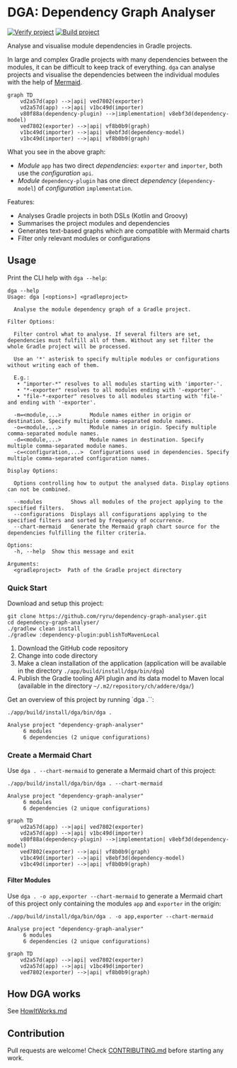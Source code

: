 # DGA: Dependency Graph Analyser

[![Verify project](https://github.com/ryru/dependency-graph-analyser/actions/workflows/verify.yml/badge.svg)](https://github.com/ryru/dependency-graph-analyser/actions/workflows/verify.yml)
[![Build project](https://github.com/ryru/dependency-graph-analyser/actions/workflows/build.yml/badge.svg)](https://github.com/ryru/dependency-graph-analyser/actions/workflows/build.yml)

Analyse and visualise module dependencies in Gradle projects.

In large and complex Gradle projects with many dependencies between the modules, it can be difficult
to keep track of everything. `dga` can analyse projects and visualise the dependencies between the
individual modules with the help of [Mermaid](https://mermaid.js.org/).

```mermaid
graph TD
    vd2a57d(app) -->|api| ved7802(exporter)
    vd2a57d(app) -->|api| v1bc49d(importer)
    v80f88a(dependency-plugin) -->|implementation| v8ebf3d(dependency-model)
    ved7802(exporter) -->|api| vf8b0b9(graph)
    v1bc49d(importer) -->|api| v8ebf3d(dependency-model)
    v1bc49d(importer) -->|api| vf8b0b9(graph)
```

What you see in the above graph:

* _Module_ `app` has two direct _dependencies_: `exporter` and `importer`, both use the
  _configuration_ `api`.
* _Module_ `dependency-plugin` has one direct _dependency_ (`dependency-model`) of
  _configuration_ `implementation`.

Features:

* Analyses Gradle projects in both DSLs (Kotlin and Groovy)
* Summarises the project modules and dependencies
* Generates text-based graphs which are compatible with Mermaid charts
* Filter only relevant modules or configurations

## Usage

Print the CLI help with `dga --help`:

```
dga --help
Usage: dga [<options>] <gradleproject>

  Analyse the module dependency graph of a Gradle project.

Filter Options:

  Filter control what to analyse. If several filters are set, dependencies must fulfill all of them. Without any set filter the whole Gradle project will be processed.

  Use an '*' asterisk to specify multiple modules or configurations without writing each of them.

  E.g.:
   • "importer-*" resolves to all modules starting with 'importer-'.
   • "*-exporter" resolves to all modules ending with '-exporter'.
   • "file-*-exporter" resolves to all modules starting with 'file-' and ending with '-exporter'.

  -m=<module,...>         Module names either in origin or destination. Specify multiple comma-separated module names.
  -o=<module,...>         Module names in origin. Specify multiple comma-separated module names.
  -d=<module,...>         Module names in destination. Specify multiple comma-separated module names.
  -c=<configuration,...>  Configurations used in dependencies. Specify multiple comma-separated configuration names.

Display Options:

  Options controlling how to output the analysed data. Display options can not be combined.

  --modules         Shows all modules of the project applying to the specified filters.
  --configurations  Displays all configurations applying to the specified filters and sorted by frequency of occurrence.
  --chart-mermaid   Generate the Mermaid graph chart source for the dependencies fulfilling the filter criteria.

Options:
  -h, --help  Show this message and exit

Arguments:
  <gradleproject>  Path of the Gradle project directory
```

### Quick Start

Download and setup this project:

```
git clone https://github.com/ryru/dependency-graph-analyser.git
cd dependency-graph-analyser/
./gradlew clean install
./gradlew :dependency-plugin:publishToMavenLocal
```

1. Download the GitHub code repository
2. Change into code directory
3. Make a clean installation of the application (application will be available in the
   directory `./app/build/install/dga/bin/dga`)
4. Publish the Gradle tooling API plugin and its data model to Maven local (available in the
   directory `~/.m2/repository/ch/addere/dga/`)

Get an overview of this project by running `dga .``:

```
./app/build/install/dga/bin/dga .

Analyse project "dependency-graph-analyser"
     6 modules
     6 dependencies (2 unique configurations)

```

### Create a Mermaid Chart

Use `dga . --chart-mermaid` to generate a Mermaid chart of this project:

```
./app/build/install/dga/bin/dga . --chart-mermaid

Analyse project "dependency-graph-analyser"
     6 modules
     6 dependencies (2 unique configurations)

graph TD
    vd2a57d(app) -->|api| ved7802(exporter)
    vd2a57d(app) -->|api| v1bc49d(importer)
    v80f88a(dependency-plugin) -->|implementation| v8ebf3d(dependency-model)
    ved7802(exporter) -->|api| vf8b0b9(graph)
    v1bc49d(importer) -->|api| v8ebf3d(dependency-model)
    v1bc49d(importer) -->|api| vf8b0b9(graph)

```

#### Filter Modules

Use `dga . -o app,exporter --chart-mermaid` to generate a Mermaid chart of this project only
containing the modules `app` and `exporter` in the origin:

```
./app/build/install/dga/bin/dga . -o app,exporter --chart-mermaid

Analyse project "dependency-graph-analyser"
     6 modules
     6 dependencies (2 unique configurations)

graph TD
    vd2a57d(app) -->|api| ved7802(exporter)
    vd2a57d(app) -->|api| v1bc49d(importer)
    ved7802(exporter) -->|api| vf8b0b9(graph)

```

## How DGA works

See [HowItWorks.md](HOWITWORKS.md)

## Contribution

Pull requests are welcome! Check [CONTRIBUTING.md](CONTRIBUTING.md) before starting any work.
